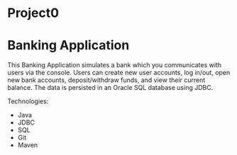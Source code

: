 # Project0

# Banking Application

This Banking Application simulates a bank which you communicates with users via the console. Users can create new user accounts, log in/out, open new bank accounts, deposit/withdraw funds, and view their current balance. The data is persisted in an Oracle SQL database using JDBC.

Technologies:
- Java
- JDBC
- SQL
- Git
- Maven